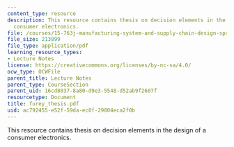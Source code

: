 ```yaml
---
content_type: resource
description: This resource contains thesis on decision elements in the design of a
  consumer electronics.
file: /courses/15-763j-manufacturing-system-and-supply-chain-design-spring-2005/ac792455e52f59daec0f29804eca2f0b_furey_thesis.pdf
file_size: 213899
file_type: application/pdf
learning_resource_types:
- Lecture Notes
license: https://creativecommons.org/licenses/by-nc-sa/4.0/
ocw_type: OCWFile
parent_title: Lecture Notes
parent_type: CourseSection
parent_uid: 16cd8037-8a80-d9e3-5548-d52ab9f2607f
resourcetype: Document
title: furey_thesis.pdf
uid: ac792455-e52f-59da-ec0f-29804eca2f0b
---
```

This resource contains thesis on decision elements in the design of a consumer electronics.